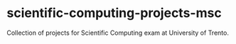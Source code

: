 # scientific-computing-projects-msc
Collection of projects for Scientific Computing exam at University of Trento.
